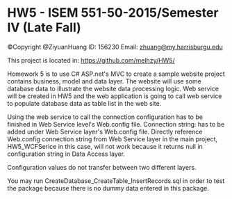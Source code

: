 # HW5 - ISEM 551-50-2015/Semester IV (Late Fall)
©Copyright @ZiyuanHuang 
ID: 156230 
Email: zhuang@my.harrisburgu.edu

This project is located in: https://github.com/melhzy/HW5/

Homework 5 is to use C# ASP.net's MVC to create a sample website project contains business, model and data layer.
The website will use some database data to illustrate the website data processing logic.
Web service will be created in HW5 and the web application is going to call web service to populate database data as table list in the web site.

Using the web service to call the connection configuration has to be finished in Web Service level's Web.config file.
Connection string:
  <connectionStrings>
    <add name="EmpInfoConnection" connectionString="Data Source=(local);Initial Catalog=employee;Integrated Security=SSPI;" />
  </connectionStrings>
has to be added under Web Service layer's Web.config file. Directly reference Web.config connection string from Web Service layer in the main project, HW5_WCFSerice in this case, will not work because it returns null in configuration string in Data Access layer.

Configuration values do not transfer between two different layers.

You may run CreateDatabase_CreateTable_InsertRecords.sql in order to test the package because there is no dummy data entered in this package.